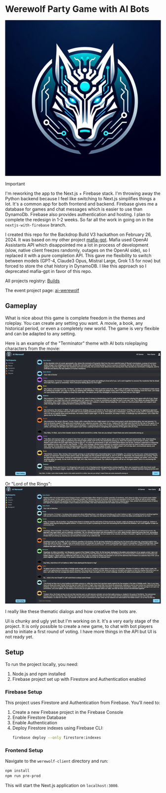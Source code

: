 # Werewolf Party Game with AI Bots

<img src="images/werewolf-ai-logo-1.webp" width="600">

> [!IMPORTANT]  
> I'm reworking the app to the Next.js + Firebase stack. I'm throwing away the Python backend because I feel like switching to Next.js simplifies things a lot. It's a common app for both frontend and backend. Firebase gives me a database for games and chat messages which is easier to use than DynamoDb. Firebase also provides authentication and hosting.
> I plan to complete the redesign in 1-2 weeks. So far all the work in going on in the `nextjs-with-firebase` branch.

I created this repo for the Backdrop Build V3 hackathon on February 26, 2024. It was based on my other project [mafia-gpt](https://github.com/hiper2d/mafia-gpt). Mafia used OpenAI Assistants API which disappointed me a lot in process of development (slow, native client freezes randomly, outages on the OpenAI side), so I replaced it with a pure completion API. This gave me flexibility to switch between models (GPT-4, Claude3 Opus, Mistral Large, Grok 1.5 for now) but forced to store the chat history in DynamoDB. I like this approach so I deprecated mafia-gpt in favor of this repo.

All projects registry: [Builds](https://backdropbuild.com/builds)

The event project page: [ai-werewolf](https://backdropbuild.com/v3/ai-werewolf)

## Gameplay

What is nice about this game is complete freedom in the themes and roleplay. You can create any setting you want. A movie, a book, any historical period, or even a completely new world. The game is very flexible and can be adapted to any setting. 

Here is an example of the "Terminator" theme with AI bots roleplaying characters from the movie:
<img src="images/screen2.png">

Or "Lord of the Rings":
<img src="images/screen3.png">

I really like these thematic dialogs and how creative the bots are. 

UI is chunky and ugly yet but I'm working on it. It's a very early stage of the project. It is only possible to create a new game, to chat with bot players and to initiate a first round of voting. I have more things in the API but UI is not ready yet.

## Setup

To run the project locally, you need:
1. Node.js and npm installed
2. Firebase project set up with Firestore and Authentication enabled

### Firebase Setup

This project uses Firestore and Authentication from Firebase. You'll need to:
1. Create a new Firebase project in the Firebase Console
2. Enable Firestore Database
3. Enable Authentication
4. Deploy Firestore indexes using Firebase CLI:
   ```bash
   firebase deploy --only firestore:indexes
   ```

### Frontend Setup

Navigate to the `werewolf-client` directory and run:

```bash
npm install
npm run pre-prod
```

This will start the Next.js application on `localhost:3000`.